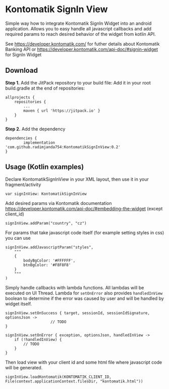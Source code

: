 # Kontomatik SignIn View

Simple way how to integrate Kontomatik SignIn Widget into an android application. Allows you to easy handle all javascript callbacks and add required params to reach desired behavior of the widget from kotlin API.

See https://developer.kontomatik.com/ for futher details about Kontomatik Banking API or https://developer.kontomatik.com/api-doc/#signin-widget for SignIn Widget

##  Download

**Step 1.** Add the JitPack repository to your build file: Add it in your root build.gradle at the end of repositories:

	allprojects {
		repositories {
			...
			maven { url 'https://jitpack.io' }
		}
	}

**Step 2.** Add the dependency

	dependencies {
	        implementation 'com.github.radimjanda754:KontomatikSignInView:0.2'
	}

##  Usage (Kotlin examples)

Declare KontomatikSignInView in your XML layout, then use it in your fragment/activity

    var signInView: KontomatikSignInView

Add desired params via Kontomatik documentation https://developer.kontomatik.com/api-doc/#embedding-the-widget (except client_id)

    signInView.addParam("country", "cz")

For params that take javascript code itself (for example setting styles in css) you can use

    signInView.addJavascriptParam("styles", 
        """
        {
            bodyBgColor: '#FFFFFF',
            btnBgColor: '#F8F8F8'
        }
        """
    )

Simply handle callbacks with lambda functions. All lambdas will be executed on UI Thread. Lambda for `setOnError` also provides `handledInView` boolean to determine if the error was caused by user and will be handled by widget itself.

    signInView.setOnSuccess { target, sessionId, sessionIdSignature, optionsJson ->
                        // TODO
    }

    signInView.setOnError { exception, optionsJson, handledInView ->
        if (!handledInView) {
            // TODO
        }
    }

Then load view with your client id and some html file where javascript code will be generated.

    signInView.loadKontomatik(KONTOMATIK_CLIENT_ID, File(context.applicationContext.filesDir, "kontomatik.html"))